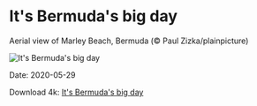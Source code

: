 # It's Bermuda's big day

Aerial view of Marley Beach, Bermuda (© Paul Zizka/plainpicture)

![It's Bermuda's big day](https://bing.com/th?id=OHR.MarleyBeach_EN-US2494809879_UHD.jpg&rf=LaDigue_UHD.jpg&pid=hp&w=1024&h=576)

Date: 2020-05-29

Download 4k: [It's Bermuda's big day](https://bing.com/th?id=OHR.MarleyBeach_EN-US2494809879_UHD.jpg&rf=LaDigue_UHD.jpg&pid=hp&w=3840&h=2160)

